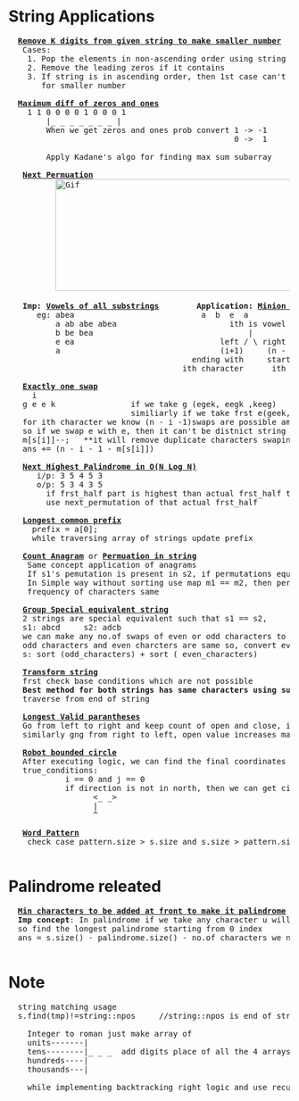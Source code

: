 # String Applications
  <pre>
  <b><a href="https://github.com/teja963/DSA_All_Models/blob/master/String/4.%20Remove%20kth%20digits%20from%20number.cpp">Remove K digits from given string to make smaller number</a></b>
   Cases:
    1. Pop the elements in non-ascending order using string as efficient instead of stack
    2. Remove the leading zeros if it contains
    3. If string is in ascending order, then 1st case can't work to overcome that, pop last elements 
       for smaller number
        
  <b><a href="https://github.com/teja963/DSA-and-MYSQL/blob/master/String/9.%20Max%20difference%20of%20zeros%20and%201s.cpp">Maximum diff of zeros and ones</a></b>
    1 1 0 0 0 0 1 0 0 0 1
        |_ _ _ _ _ _ _ |
        When we get zeros and ones prob convert 1 -> -1
                                                0 ->  1
                                                
        Apply Kadane's algo for finding max sum subarray
        
   <b><a href="https://github.com/teja963/DSA_All_Models/blob/master/String/13.%20Next%20permutation.cpp">Next Permuation</a></b>
          <img alt="Gif" width="550" height="200" src="https://github.com/teja963/DSA_All_Models/blob/master/String/images/31_Next_Permutation.gif">
          
   <b>Imp:</b> <b><a href="https://github.com/teja963/DSA_All_Models/blob/master/String/18.%20Vowels%20of%20all%20substrings.cpp">Vowels of all substrings</a></b>        <b>Application:</b> <b><a href="https://www.hackerrank.com/challenges/the-minion-game/problem?isFullScreen=true">Minion game question</a></b>     <b><a href="https://github.com/teja963/Advanced-DSA/blob/master/String/18.%20Minion%20Game.py">Solution</a></b>    <b><a href="https://github.com/teja963/Advanced-DSA-and-CS-Theory/blob/master/String/3.%20Count%20no%20of%20subarrays.java">Count no.of subarrays</a></b>
      eg: abea                           a  b  e  a
          a ab abe abea                        ith is vowel
          b be bea                                 |
          e ea                               left / \ right                                          not include, nums greater than K, multiple times
          a                                  (i+1)     (n - i) times it repeates in substring        so make count = 0, after each iteration of num greater than k
                                       ending with     starting with
                                     ith character      ith character substring
          
   <b><a href="https://github.com/teja963/Advanced-DSA/blob/master/String/34.%20Exactly%20one%20swap.cpp">Exactly one swap</a></b>
     i
   g e e k                if we take g (egek, eegk ,keeg)
                          similiarly if we take frst e(geek, gkee)
   for ith character we know (n - i -1)swaps are possible among those we need to reduce duplicate cases
   so if we swap e with e, then it can't be distnict string so use map to update frequencies 
   m[s[i]]--;   **it will remove duplicate characters swaping**
   ans += (n - i - 1 - m[s[i]])
   
   <b><a href="https://github.com/teja963/DSA-and-MYSQL/blob/master/String/25.%20Next%20Highest%20Palindrome.cpp">Next Highest Palindrome in O(N Log N)</a></b>
      i/p: 3 5 4 5 3
      o/p: 5 3 4 3 5
        if frst_half part is highest than actual frst_half then it is to get next highest
        use next_permutation of that actual frst_half
        
   <b><a href="https://github.com/teja963/DSA-and-MYSQL/blob/master/String/28.%20Longest%20common%20Prefix%20in%20array.cpp">Longest common prefix</a></b>
     prefix = a[0];
     while traversing array of strings update prefix
     
   <b><a href="https://github.com/teja963/DSA-and-MYSQL/blob/master/Sliding%20Window/4.%20Count%20anagrams.cpp">Count Anagram</a></b> or <b><a href="https://github.com/teja963/DSA-and-MYSQL/blob/master/String/29.Permutation%20in%20String.cpp">Permuation in string</a></b>
    Same concept application of anagrams
    If s1's pemutation is present in s2, if permutations equal means sort(s1) == sort(s2)
    In Simple way without sorting use map m1 == m2, then permutation of s1 is present in s2
    frequency of characters same
    
   <b><a href="https://github.com/teja963/DSA-and-MYSQL/blob/master/String/32.%20Group%20Special%20Equivalent%20string.cpp">Group Special equivalent string</a></b>
   2 strings are special equivalent such that s1 == s2,
   s1: abcd     s2: adcb
   we can make any no.of swaps of even or odd characters to check its equal means,
   odd characters and even charcters are same so, convert every string to 
   s: sort (odd_characters) + sort ( even_characters)
   
   <b><a href="https://github.com/teja963/Advanced-DSA/blob/master/String/35.%20Transform%20string.cpp">Transform string</a></b>
   frst check base conditions which are not possible
   <b>Best method for both strings has same characters using subtraction irrespective of order</b>
   traverse from end of string
   
   <b><a href="https://github.com/teja963/Advanced-DSA/blob/master/String/36.%20Longest%20Valid%20Parantheses.cpp">Longest Valid parantheses</a></b>
   Go from left to right and keep count of open and close, if gng to rgt side, close increases is invalid so make (open, close) = 0
   similarly gng from right to left, open value increases make both 0
   
   <b><a href="https://github.com/teja963/Advanced-DSA/blob/master/String/38.%20Robot%20bounded%20in%20a%20circle.cpp">Robot bounded circle</a></b>
   After executing logic, we can find the final coordinates 
   true_conditions: 
   			i == 0 and j == 0
   			if direction is not in north, then we can get circle by coordinates property(repeating 4 times)
   				  <_ _>
   				  |	
   				  ^ 
   				  
   <b><a href="https://github.com/teja963/Advanced-DSA/blob/master/String/39.%20Word%20pattern.cpp">Word Pattern</a></b>
   	check case pattern.size > s.size and s.size > pattern.size	
  </pre>
# Palindrome releated
  <pre>
  <b><a href="https://github.com/teja963/Advanced-DSA/blob/master/String/37.%20Minimum%20characters%20to%20be%20added%20at%20front%20to%20make%20it%20palindrome.java">Min characters to be added at front to make it palindrome</a></b>
  <b>Imp concept</b>: In palindrome if we take any character u will get mini palindrome
  so find the longest palindrome starting from 0 index
  ans = s.size() - palindrome.size() - no.of characters we need to add
  </pre>
# Note
  <pre>
  string matching usage
  s.find(tmp)!=string::npos     //string::npos is end of string
  
    Integer to roman just make array of 
    units-------|
    tens--------|_ _ _  add digits place of all the 4 arrays
    hundreds----|
    thousands---|
    
    while implementing backtracking right logic and use recursion effectively
  </pre>
